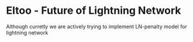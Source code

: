 # Eltoo - Future of Lightning Network 

Although curretly we are actively trying to implement LN-penalty model for lightning network


